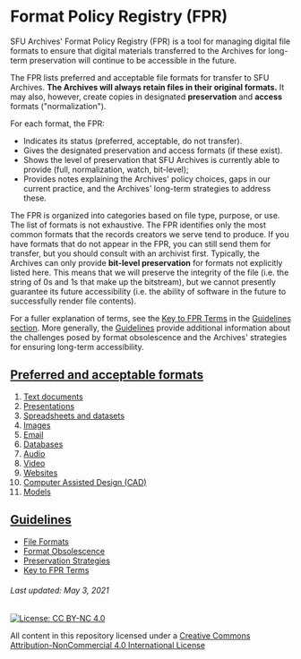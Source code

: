 # Format Policy Registry (FPR)
SFU Archives' Format Policy Registry (FPR) is a tool for managing digital file formats to ensure that digital materials transferred to the Archives for long-term preservation will continue to be accessible in the future.

The FPR lists preferred and acceptable file formats for transfer to SFU Archives. **The Archives will always retain files in their original formats.** It may also, however, create copies in designated **preservation** and **access** formats ("normalization").

 For each format, the FPR:
- Indicates its status (preferred, acceptable, do not transfer).
- Gives the designated preservation and access formats (if these exist).
- Shows the level of preservation that SFU Archives is currently able to provide (full, normalization, watch, bit-level);
- Provides notes explaining the Archives' policy choices, gaps in our current practice, and the Archives' long-term strategies to address these.

The FPR is organized into categories based on file type, purpose, or use. The list of formats is not exhaustive. The FPR identifies only the most common formats that the records creators we serve tend to produce. If you have formats that do not appear in the FPR, you can still send them for transfer, but you should consult with an archivist first. Typically, the Archives can only provide **bit-level preservation** for formats not explicitly listed here. This means that we will preserve the integrity of the file (i.e. the string of 0s and 1s that make up the bitstream), but we cannot presently guarantee its future accessibility (i.e. the ability of software in the future to successfully render file contents).

For a fuller explanation of terms, see the [Key to FPR Terms](guidelines/04-key-to-fpr-terms.md) in the [Guidelines section](guidelines/00-guidelines.md). More generally, the [Guidelines](guidelines/00-guidelines.md) provide additional information about the challenges posed by format obsolescence and the Archives' strategies for ensuring long-term accessibility.

## [Preferred and acceptable formats](fpr/00-fpr.md)
1. [Text documents](fpr/01-text-documents.md)
2. [Presentations](fpr/02-presentations.md)
3. [Spreadsheets and datasets](fpr/03-spreadsheets-and-datasets.md)
4. [Images](fpr/04-images.md)
5. [Email](fpr/05-email.md)
6. [Databases](fpr/06-databases.md)
7. [Audio](fpr/07-audio.md)
8. [Video](fpr/08-video.md)
9. [Websites](fpr/09-websites.md)
10. [Computer Assisted Design (CAD)](fpr/10-cad.md)
11. [Models](fpr/11-models.md)

## [Guidelines](guidelines/00-guidelines.md)
- [File Formats](guidelines/01-file-formats.md)
- [Format Obsolescence](guidelines/02-format-obsolesence.md)
- [Preservation Strategies](guidelines/03-preservation-strategies.md)
- [Key to FPR Terms](guidelines/04-key-to-fpr-terms.md)

###### Last updated: May 3, 2021

[![License: CC BY-NC 4.0](https://img.shields.io/badge/License-CC%20BY--NC%204.0-lightgrey.svg)](https://creativecommons.org/licenses/by-nc/4.0/)

All content in this repository licensed under a [Creative Commons Attribution-NonCommercial 4.0 International License](https://creativecommons.org/licenses/by-nc/4.0/)
